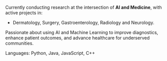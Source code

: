 Currently conducting research at the intersection of **AI and Medicine**, with active projects in:  
-  Dermatology, Surgery, Gastroenterology, Radiology and Neurology. 

Passionate about using AI and Machine Learning to improve diagnostics, enhance patient outcomes, and advance healthcare for underserved communities.

Languages: Python, Java, JavaScript, C++

